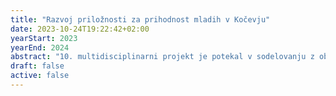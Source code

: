 ```yaml
---
title: "Razvoj priložnosti za prihodnost mladih v Kočevju"
date: 2023-10-24T19:22:42+02:00
yearStart: 2023
yearEnd: 2024
abstract: "10. multidisciplinarni projekt je potekal v sodelovanju z občino Kočevje in na pobudo župana Vladimirja Prebiliča. Največja slovenska občina se kot mnoga druga okolja sooča z migracijo mladih v sosednja, bolj urbana središča. Omejevanje trenda zahteva poglobljeno razumevanje potreb in pričakovanj mladih, da bi z izbranimi ukrepi in strategijami mlade po študiju prepričali k vrnitvi na Kočevsko. Hkrati projekt želi spodbuditi izboljšanje pogojev tistim, ki v občini ostajajo in morda spodbuditi priseljevanju novih."
draft: false
active: false
---
```

